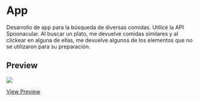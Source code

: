 # App

Desarrollo de app para la búsqueda de diversas comidas. Utilicé la API Spoonacular.
Al buscar un plato, me devuelve comidas similares y al clickear en alguna de ellas, me devuelve algunos de los elementos que no se utilizaron para su preparación.
## Preview
[<img src="https://user-images.githubusercontent.com/54424032/111077827-58eeac00-84d1-11eb-8cd9-1d62686cff02.jpg">](https://em-stea.github.io/find-cook/)

[View Preview](https://em-stea.github.io/find-cook/)


